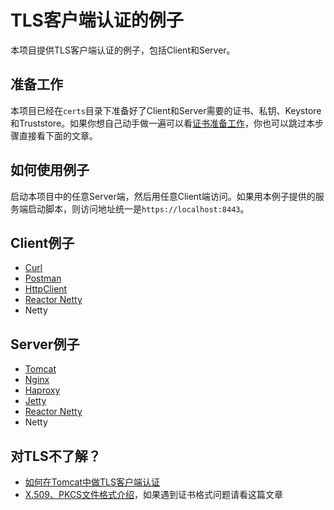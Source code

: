 # TLS客户端认证的例子

本项目提供TLS客户端认证的例子，包括Client和Server。

## 准备工作

本项目已经在`certs`目录下准备好了Client和Server需要的证书、私钥、Keystore和Truststore。如果你想自己动手做一遍可以看[证书准备工作](certs/index.md)，你也可以跳过本步骤直接看下面的文章。

## 如何使用例子

启动本项目中的任意Server端，然后用任意Client端访问。如果用本例子提供的服务端启动脚本，则访问地址统一是`https://localhost:8443`。

## Client例子

* [Curl](client/curl/index.md)
* [Postman](client/postman/index.md)
* [HttpClient](client/httpclient/index.md)
* [Reactor Netty](client/reactor-netty/index.md)
* Netty

## Server例子

* [Tomcat](server/tomcat/index.md)
* [Nginx](server/nginx/index.md)
* [Haproxy](server/haproxy/index.md)
* [Jetty](server/jetty/index.md)
* [Reactor Netty](server/reactor-netty/index.md)
* Netty

## 对TLS不了解？

* [如何在Tomcat中做TLS客户端认证](https://segmentfault.com/a/1190000018673904)
* [X.509、PKCS文件格式介绍](https://segmentfault.com/a/1190000019008423)，如果遇到证书格式问题请看这篇文章
